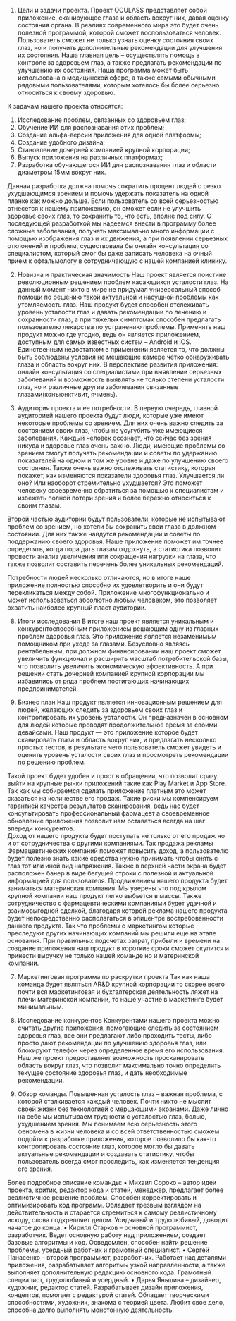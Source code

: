 1) Цели и задачи проекта.
Проект OCULASS представляет собой приложение, сканирующее глаза и область вокруг них, давая оценку состояния органа. В реалиях современного мира это будет очень полезной программой, которой сможет воспользоваться человек. Пользователь сможет не только узнать оценку состояния своих глаз, но и получить дополнительные рекомендации для улучшения их состояния.
Наша главная цель – осуществлять помощь в контроле за здоровьем глаз, а также предлагать рекомендации по улучшению их состояния. Наша программа может быть использована в медицинской сфере, а также самыми обычными рядовыми пользователями, которым хотелось бы более серьезно относиться к своему здоровью.

К задачам нашего проекта относятся:
1.	Исследование проблем, связанных со здоровьем глаз;
2.	Обучение ИИ для распознавания этих проблем;
3.	Создание альфа-версии приложения для одной платформы;
4.	Создание удобного дизайна;
5.	Становление дочерней компанией крупной корпорации;
6.	Выпуск приложения на различных платформах;
7.	Разработка обучающегося ИИ для распознавания глаз и области диаметром 15мм вокруг них.

Данная разработка должна помочь сократить процент людей с резко ухудшающимся зрением и помочь удержать показатель на одной планке как можно дольше. Если пользователь со всей серьезностью отнесется к нашему приложению, он сможет если не улучшить здоровье своих глаз, то сохранить то, что есть, вполне под силу.
С последующей разработкой мы надеемся внести в программу более сложные заболевания, получать максимально много информации с помощью изображения глаз и их движения, а при появлении серьезных отклонений и проблем, существовала бы онлайн консультация со специалистом, который смог бы даже записать человека  на очный прием к офтальмологу в сотрудничающую с нашей компанией клинику.

2) Новизна и практическая значимость
Наш проект является поистине революционным решением проблем касающихся усталости глаз. На данный момент никто в мире не придумал универсальный способ помощи по решению такой актуальной и насущной проблемы как утомляемость глаз. Наш продукт будет способен отслеживать уровень усталости глаз и давать рекомендации по лечению и сохранности глаз, а при тяжелых симптомах способен предлагать пользователю лекарства по устранению проблемы. Применять наш продукт можно где угодно, ведь он является приложением, доступным для самых известных систем – Android и  IOS.
Единственным недостатком в применении является то, что должны быть соблюдены условия не мешающие камере четко обнаруживать глаза и область вокруг них. В перспективе развития приложения: онлайн консультация со специалистами при выявлении серьезных заболеваний и возможность выявлять не только степени усталости глаз, но и различные другие заболевания связанные глазами(конъюнктивит, ячмень).

6) Аудитория проекта и ее потребности.
В первую очередь, главной аудиторией нашего проекта будут люди, которые уже имеют некоторые проблемы со зрением. Для них очень важно следить за состоянием своих глаз, чтобы не усугубить уже имеющиеся заболевания. Каждый человек осознает, что сейчас без зрения никуда и здоровье глаз очень важно.
Люди, имеющие проблемы со зрением смогут получать рекомендации и советы по удержанию показателей на одном и том же уровне и даже по улучшению своего состояния. Также очень важно отслеживать статистику, которая покажет, как изменяются показатели здоровья глаз. Улучшается ли оно? Или наоборот стремительно ухудшается? Это поможет человеку своевременно обратиться за помощью к специалистам и избежать полной потери зрения и более бережно относиться к своим глазам.

Второй частью аудитории будут пользователи, которые не испытывают проблем со зрением, но хотели бы сохранить свои глаза в должном состоянии. Для них также найдутся рекомендации и советы по поддержанию своего здоровья. Наше приложение поможет им точнее определять, когда пора дать глазам отдохнуть, а статистика позволит провести анализ увеличения или сокращения нагрузки на глаза, что также позволит составить перечень более уникальных рекомендаций.

Потребности людей несколько отличаются, но в итоге наше приложение полностью способно их удовлетворить и они будут перекликаться между собой. Приложение многофункционально и может использоваться абсолютно любым человеком, это позволяет охватить наиболее крупный пласт аудитории.

8) Итоги исследования
В итоге наш проект является уникальным и конкурентоспособным приложением решающим одну из главных проблем здоровья глаз. Это приложение является незаменимым помощником при уходе за глазами. Безусловно являясь рентабельным, при должном финансировании наш проект сможет увеличить функционал и расширить масштаб потребительской базы, что позволить увеличить экономическую эффективность. А при решении стать дочерней компанией крупной корпорации мы избавились от ряда проблем постигающих начинающих предпринимателей.

5) Бизнес план
Наш продукт является инновационным решением для людей, желающих следить за здоровьем своих глаз и контролировать их уровень усталости. Он предназначен в основном для людей которые проводят продолжительное время за своими девайсами. Наш продукт — это приложение которое будет сканировать глаза и область вокруг них, и предлагать несколько простых тестов, в результате чего пользователь сможет увидеть и оценить уровень усталости своих глаз и просмотреть рекомендации по решению проблем.

Такой проект будет удобен и прост в обращении, что позволит сразу выйти  на крупные рынки приложений такие как Play Market и App Store. 
Так как мы собираемся сделать приложение платным это может сказаться на количестве его продаж. Такие риски мы компенсируем гарантией качества результатов сканирования, ведь нас будет консультировать профессиональный фармацевт а своевременное обновление приложения позволит нам оставаться всегда на шаг впереди конкурентов.  
Доход от нашего продукта будет поступать не только от его продаж но и от сотрудничества с другими компаниями. Так продажа рекламы Фармацевтических компаний поможет повысить доход, а пользователю будет полезно знать какие средства нужно принимать чтобы снять с глаз тот или иной вид напряжения. Также в верхней части экрана будет расположен банер в виде бегущей строки с полезной и актуальной информацией для пользователя. 
Продвижением нашего продукта будет заниматься материнская компания. Мы уверены что под крылом крупной компании наш продукт легко выбьется в массы. Также сотрудничество с фармацевтическими компаниями будет удачной и взаимовыгодной сделкой, благодаря которой реклама нашего продукта будет непосредственно располагаться в эпицентре востребованности данного продукта. Так что проблемы с маркетингом которые преследуют других начинающих компаний мы решили еще на этапе основания.
При правильных подсчетах затрат, прибыли и времени на создание приложения наш продукт в короткие сроки сможет окупится и принести выручку не только нашей команде но и материнской компании. 

7) Маркетинговая программа по раскрутки проекта
Так как наша команда будет являться AR&D крупной корпорации то скорее всего почти вся маркетинговая и бухгалтерская деятельность ляжет на плечи материнской компании, то наше участие в маркетинге будет минимальным.

3) Исследование конкурентов
Конкурентами нашего проекта можно считать другие приложения, помогающие следить за состоянием здоровья глаз, все они предлагают либо проходить тесты, либо просто дают рекомендации по улучшению здоровья глаз, или блокируют телефон через определенное время его использования. Наш же проект предоставляет возможность просканировать область вокруг глаз, что позволит максимально точно определить текущее состояние здоровья глаз, и дать необходимые рекомендации. 

4) Обзор команды.
Повышенная усталость глаз – важная проблема, с которой сталкивается каждый человек. Почти никто не мыслит своей жизни без технологией с мерцающими экранами. Даже лично на себе мы испытываем трудности с усталостью глаз, болью, ухудшением зрения. Мы понимаем всю серьезность этого феномена в жизни человека и со всей ответственностью сможем подойти к разработке приложения, которое позволило бы как-то контролировать состояние глаз, которое могло бы давать актуальные рекомендации и создавать статистику, чтобы пользователь всегда смог проследить, как изменяется тенденция его зрения.

Более подробное описание команды: 
    • Михаил Сороко – автор идеи проекта, критик, редактор кода и статей, менеджер, предлагает более реалистичное решение проблем. Способен корректировать и оптимизировать код программ. Обладает трезвым взглядом на действительность и старается стремиться к самому реалистичному исходу, слова подкрепляет делом. Усидчивый и трудолюбивый, доводит начатое до конца.
    • Кирилл Старков – основной программист, разработчик. Ведет основную работу над приложением, создает базовые алгоритмы и код. Осведомлен, способен найти решение проблемы, усердный работник и грамотный специалист.
    • Сергей Панасенко – второй программист, разработчик. Работает над деталями приложения, разрабатывает алгоритмы узкой направленности, а также выполняет дополнительную редакцию основного кода. Грамотный специалист, трудолюбивый и усердный.
    • Дарья Яньшина – дизайнер, художник, редактор статей. Разрабатывает дизайн приложения, концептов, помогает с редактурой статей. Обладает творческими способностями, художник, знакома с теорией цвета. Любит свое дело, способна долго выполнять монотонную деятельность.
